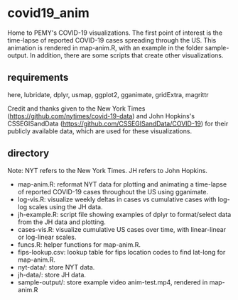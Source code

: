 # covid19_anim

Home to PEMY's COVID-19 visualizations. The first point of interest is the time-lapse of reported COVID-19 cases spreading through the US. This animation is rendered in map-anim.R, with an example in the folder sample-output. In addition, there are some scripts that create other visualizations.

## requirements

here, lubridate, dplyr, usmap, ggplot2, gganimate, gridExtra, magrittr

Credit and thanks given to the New York Times (https://github.com/nytimes/covid-19-data) and John Hopkins's CSSEGISandData (https://github.com/CSSEGISandData/COVID-19) for their publicly available data, which are used for these visualizations.

## directory

Note: NYT refers to the New York Times. JH refers to John Hopkins.

* map-anim.R: reformat NYT data for plotting and animating a time-lapse of reported COVID-19 cases throughout the US using gganimate.
* log-vis.R: visualize weekly deltas in cases vs cumulative cases with log-log scales using the JH data.
* jh-example.R: script file showing examples of dplyr to format/select data from the JH data and plotting.
* cases-vis.R: visualize cumulative US cases over time, with linear-linear or log-linear scales.
* funcs.R: helper functions for map-anim.R.
* fips-lookup.csv: lookup table for fips location codes to find lat-long for map-anim.R.
* nyt-data/: store NYT data.
* jh-data/: store JH data.
* sample-output/: store example video anim-test.mp4, rendered in map-anim.R
